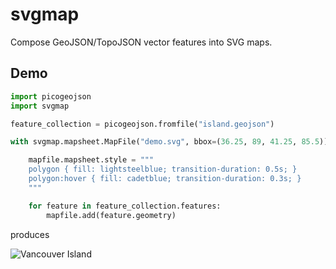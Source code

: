 # svgmap

Compose GeoJSON/TopoJSON vector features into SVG maps.

## Demo

```python
import picogeojson
import svgmap

feature_collection = picogeojson.fromfile("island.geojson")

with svgmap.mapsheet.MapFile("demo.svg", bbox=(36.25, 89, 41.25, 85.5)) as mapfile:

    mapfile.mapsheet.style = """
    polygon { fill: lightsteelblue; transition-duration: 0.5s; }
    polygon:hover { fill: cadetblue; transition-duration: 0.3s; }
    """

    for feature in feature_collection.features:
        mapfile.add(feature.geometry)
```
produces

![Vancouver Island](https://cdn.rawgit.com/njwilson23/svgmap/master/doc/demo.svg)

